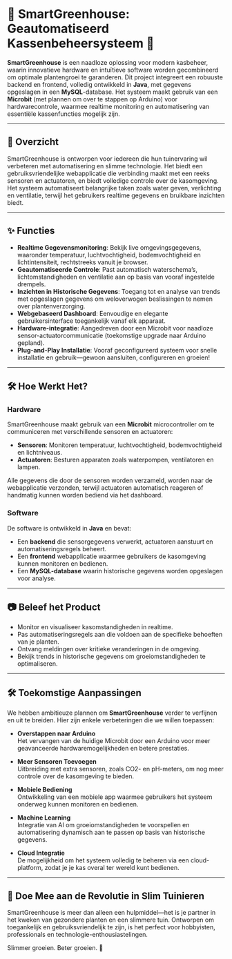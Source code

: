 # 🌿 **SmartGreenhouse: Geautomatiseerd Kassenbeheersysteem** 🌱

**SmartGreenhouse** is een naadloze oplossing voor modern kasbeheer, waarin innovatieve hardware en intuïtieve software worden gecombineerd om optimale plantengroei te garanderen. Dit project integreert een robuuste backend en frontend, volledig ontwikkeld in **Java**, met gegevens opgeslagen in een **MySQL**-database. Het systeem maakt gebruik van een **Microbit** (met plannen om over te stappen op Arduino) voor hardwarecontrole, waarmee realtime monitoring en automatisering van essentiële kassenfuncties mogelijk zijn.

---

## 📖 **Overzicht**

SmartGreenhouse is ontworpen voor iedereen die hun tuinervaring wil verbeteren met automatisering en slimme technologie. Het biedt een gebruiksvriendelijke webapplicatie die verbinding maakt met een reeks sensoren en actuatoren, en biedt volledige controle over de kasomgeving. Het systeem automatiseert belangrijke taken zoals water geven, verlichting en ventilatie, terwijl het gebruikers realtime gegevens en bruikbare inzichten biedt.

---

## ✨ **Functies**

- **Realtime Gegevensmonitoring**: Bekijk live omgevingsgegevens, waaronder temperatuur, luchtvochtigheid, bodemvochtigheid en lichtintensiteit, rechtstreeks vanuit je browser.
- **Geautomatiseerde Controle**: Past automatisch waterschema’s, lichtomstandigheden en ventilatie aan op basis van vooraf ingestelde drempels.
- **Inzichten in Historische Gegevens**: Toegang tot en analyse van trends met opgeslagen gegevens om weloverwogen beslissingen te nemen over plantenverzorging.
- **Webgebaseerd Dashboard**: Eenvoudige en elegante gebruikersinterface toegankelijk vanaf elk apparaat.
- **Hardware-integratie**: Aangedreven door een Microbit voor naadloze sensor-actuatorcommunicatie (toekomstige upgrade naar Arduino gepland).
- **Plug-and-Play Installatie**: Vooraf geconfigureerd systeem voor snelle installatie en gebruik—gewoon aansluiten, configureren en groeien!

---

## 🛠 **Hoe Werkt Het?**

### **Hardware**
SmartGreenhouse maakt gebruik van een **Microbit** microcontroller om te communiceren met verschillende sensoren en actuatoren:
- **Sensoren**: Monitoren temperatuur, luchtvochtigheid, bodemvochtigheid en lichtniveaus.
- **Actuatoren**: Besturen apparaten zoals waterpompen, ventilatoren en lampen.

Alle gegevens die door de sensoren worden verzameld, worden naar de webapplicatie verzonden, terwijl actuatoren automatisch reageren of handmatig kunnen worden bediend via het dashboard.

### **Software**
De software is ontwikkeld in **Java** en bevat:
- Een **backend** die sensorgegevens verwerkt, actuatoren aanstuurt en automatiseringsregels beheert.
- Een **frontend** webapplicatie waarmee gebruikers de kasomgeving kunnen monitoren en bedienen.
- Een **MySQL-database** waarin historische gegevens worden opgeslagen voor analyse.

---

## 📷 **Beleef het Product**

- Monitor en visualiseer kasomstandigheden in realtime.
- Pas automatiseringsregels aan die voldoen aan de specifieke behoeften van je planten.
- Ontvang meldingen over kritieke veranderingen in de omgeving.
- Bekijk trends in historische gegevens om groeiomstandigheden te optimaliseren.

---

## 🛠 **Toekomstige Aanpassingen**

We hebben ambitieuze plannen om **SmartGreenhouse** verder te verfijnen en uit te breiden. Hier zijn enkele verbeteringen die we willen toepassen:

- **Overstappen naar Arduino**  
  Het vervangen van de huidige Microbit door een Arduino voor meer geavanceerde hardwaremogelijkheden en betere prestaties.  

- **Meer Sensoren Toevoegen**  
  Uitbreiding met extra sensoren, zoals CO2- en pH-meters, om nog meer controle over de kasomgeving te bieden.  

- **Mobiele Bediening**  
  Ontwikkeling van een mobiele app waarmee gebruikers het systeem onderweg kunnen monitoren en bedienen.  

- **Machine Learning**  
  Integratie van AI om groeiomstandigheden te voorspellen en automatisering dynamisch aan te passen op basis van historische gegevens.  

- **Cloud Integratie**  
  De mogelijkheid om het systeem volledig te beheren via een cloud-platform, zodat je je kas overal ter wereld kunt bedienen.  

---

## 🌟 **Doe Mee aan de Revolutie in Slim Tuinieren**

SmartGreenhouse is meer dan alleen een hulpmiddel—het is je partner in het kweken van gezondere planten en een slimmere tuin. Ontworpen om toegankelijk en gebruiksvriendelijk te zijn, is het perfect voor hobbyisten, professionals en technologie-enthousiastelingen.

Slimmer groeien. Beter groeien. 🌱
